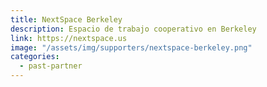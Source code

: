 ```yaml
---
title: NextSpace Berkeley
description: Espacio de trabajo cooperativo en Berkeley
link: https://nextspace.us
image: "/assets/img/supporters/nextspace-berkeley.png"
categories:
  - past-partner
---
```

